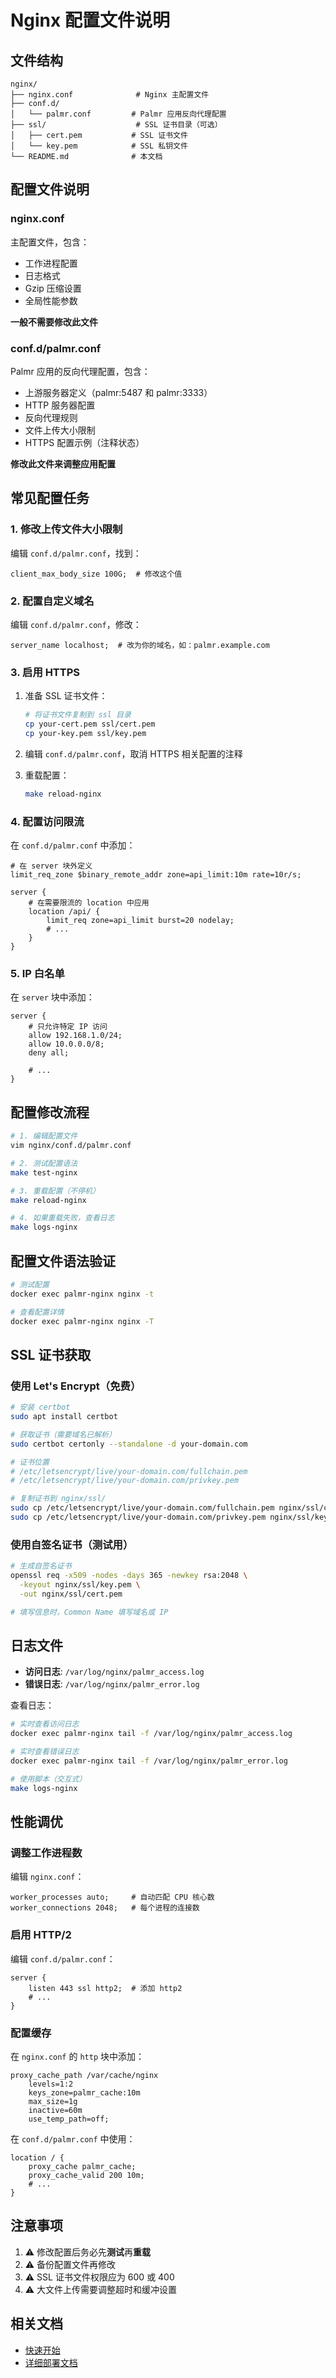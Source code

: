 # Nginx 配置文件说明

## 文件结构

```
nginx/
├── nginx.conf              # Nginx 主配置文件
├── conf.d/
│   └── palmr.conf         # Palmr 应用反向代理配置
├── ssl/                    # SSL 证书目录（可选）
│   ├── cert.pem           # SSL 证书文件
│   └── key.pem            # SSL 私钥文件
└── README.md              # 本文档
```

## 配置文件说明

### nginx.conf

主配置文件，包含：

- 工作进程配置
- 日志格式
- Gzip 压缩设置
- 全局性能参数

**一般不需要修改此文件**

### conf.d/palmr.conf

Palmr 应用的反向代理配置，包含：

- 上游服务器定义（palmr:5487 和 palmr:3333）
- HTTP 服务器配置
- 反向代理规则
- 文件上传大小限制
- HTTPS 配置示例（注释状态）

**修改此文件来调整应用配置**

## 常见配置任务

### 1. 修改上传文件大小限制

编辑 `conf.d/palmr.conf`，找到：

```nginx
client_max_body_size 100G;  # 修改这个值
```

### 2. 配置自定义域名

编辑 `conf.d/palmr.conf`，修改：

```nginx
server_name localhost;  # 改为你的域名，如：palmr.example.com
```

### 3. 启用 HTTPS

1. 准备 SSL 证书文件：

   ```bash
   # 将证书文件复制到 ssl 目录
   cp your-cert.pem ssl/cert.pem
   cp your-key.pem ssl/key.pem
   ```

2. 编辑 `conf.d/palmr.conf`，取消 HTTPS 相关配置的注释

3. 重载配置：
   ```bash
   make reload-nginx
   ```

### 4. 配置访问限流

在 `conf.d/palmr.conf` 中添加：

```nginx
# 在 server 块外定义
limit_req_zone $binary_remote_addr zone=api_limit:10m rate=10r/s;

server {
    # 在需要限流的 location 中应用
    location /api/ {
        limit_req zone=api_limit burst=20 nodelay;
        # ...
    }
}
```

### 5. IP 白名单

在 `server` 块中添加：

```nginx
server {
    # 只允许特定 IP 访问
    allow 192.168.1.0/24;
    allow 10.0.0.0/8;
    deny all;

    # ...
}
```

## 配置修改流程

```bash
# 1. 编辑配置文件
vim nginx/conf.d/palmr.conf

# 2. 测试配置语法
make test-nginx

# 3. 重载配置（不停机）
make reload-nginx

# 4. 如果重载失败，查看日志
make logs-nginx
```

## 配置文件语法验证

```bash
# 测试配置
docker exec palmr-nginx nginx -t

# 查看配置详情
docker exec palmr-nginx nginx -T
```

## SSL 证书获取

### 使用 Let's Encrypt（免费）

```bash
# 安装 certbot
sudo apt install certbot

# 获取证书（需要域名已解析）
sudo certbot certonly --standalone -d your-domain.com

# 证书位置
# /etc/letsencrypt/live/your-domain.com/fullchain.pem
# /etc/letsencrypt/live/your-domain.com/privkey.pem

# 复制证书到 nginx/ssl/
sudo cp /etc/letsencrypt/live/your-domain.com/fullchain.pem nginx/ssl/cert.pem
sudo cp /etc/letsencrypt/live/your-domain.com/privkey.pem nginx/ssl/key.pem
```

### 使用自签名证书（测试用）

```bash
# 生成自签名证书
openssl req -x509 -nodes -days 365 -newkey rsa:2048 \
  -keyout nginx/ssl/key.pem \
  -out nginx/ssl/cert.pem

# 填写信息时，Common Name 填写域名或 IP
```

## 日志文件

- **访问日志**: `/var/log/nginx/palmr_access.log`
- **错误日志**: `/var/log/nginx/palmr_error.log`

查看日志：

```bash
# 实时查看访问日志
docker exec palmr-nginx tail -f /var/log/nginx/palmr_access.log

# 实时查看错误日志
docker exec palmr-nginx tail -f /var/log/nginx/palmr_error.log

# 使用脚本（交互式）
make logs-nginx
```

## 性能调优

### 调整工作进程数

编辑 `nginx.conf`：

```nginx
worker_processes auto;     # 自动匹配 CPU 核心数
worker_connections 2048;   # 每个进程的连接数
```

### 启用 HTTP/2

编辑 `conf.d/palmr.conf`：

```nginx
server {
    listen 443 ssl http2;  # 添加 http2
    # ...
}
```

### 配置缓存

在 `nginx.conf` 的 `http` 块中添加：

```nginx
proxy_cache_path /var/cache/nginx
    levels=1:2
    keys_zone=palmr_cache:10m
    max_size=1g
    inactive=60m
    use_temp_path=off;
```

在 `conf.d/palmr.conf` 中使用：

```nginx
location / {
    proxy_cache palmr_cache;
    proxy_cache_valid 200 10m;
    # ...
}
```

## 注意事项

1. ⚠️ 修改配置后务必先**测试**再**重载**
2. ⚠️ 备份配置文件再修改
3. ⚠️ SSL 证书文件权限应为 600 或 400
4. ⚠️ 大文件上传需要调整超时和缓冲设置

## 相关文档

- [快速开始](../QUICK_START.md)
- [详细部署文档](../NGINX_DEPLOYMENT.md)
